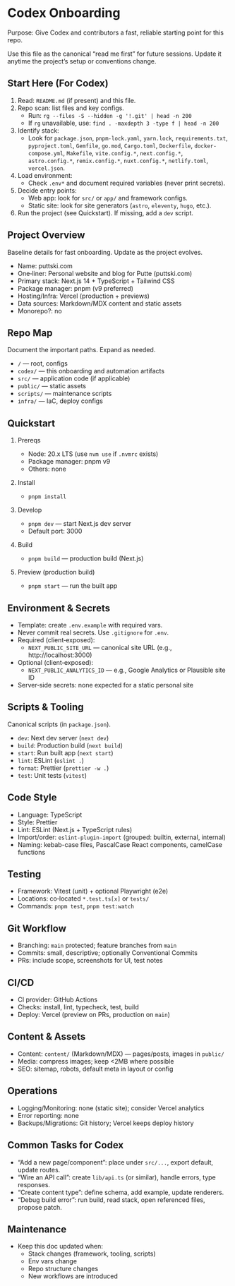 # Codex Onboarding

Purpose: Give Codex and contributors a fast, reliable starting point for this repo.

Use this file as the canonical “read me first” for future sessions. Update it anytime the project’s setup or conventions change.

## Start Here (For Codex)

1) Read: `README.md` (if present) and this file.
2) Repo scan: list files and key configs.
   - Run: `rg --files -S --hidden -g '!.git' | head -n 200`
   - If `rg` unavailable, use: `find . -maxdepth 3 -type f | head -n 200`
3) Identify stack:
   - Look for `package.json`, `pnpm-lock.yaml`, `yarn.lock`, `requirements.txt`, `pyproject.toml`, `Gemfile`, `go.mod`, `Cargo.toml`, `Dockerfile`, `docker-compose.yml`, `Makefile`, `vite.config.*`, `next.config.*`, `astro.config.*`, `remix.config.*`, `nuxt.config.*`, `netlify.toml`, `vercel.json`.
4) Load environment:
   - Check `.env*` and document required variables (never print secrets).
5) Decide entry points:
   - Web app: look for `src/` or `app/` and framework configs.
   - Static site: look for site generators (`astro`, `eleventy`, `hugo`, etc.).
6) Run the project (see Quickstart). If missing, add a `dev` script.

## Project Overview

Baseline details for fast onboarding. Update as the project evolves.

- Name: puttski.com
- One‑liner: Personal website and blog for Putte (puttski.com)
- Primary stack: Next.js 14 + TypeScript + Tailwind CSS
- Package manager: pnpm (v9 preferred)
- Hosting/Infra: Vercel (production + previews)
- Data sources: Markdown/MDX content and static assets
- Monorepo?: no

## Repo Map

Document the important paths. Expand as needed.

- `/` — root, configs
- `codex/` — this onboarding and automation artifacts
- `src/` — application code (if applicable)
- `public/` — static assets
- `scripts/` — maintenance scripts
- `infra/` — IaC, deploy configs

## Quickstart

1) Prereqs
   - Node: 20.x LTS (use `nvm use` if `.nvmrc` exists)
   - Package manager: pnpm v9
   - Others: none

2) Install
   - `pnpm install`

3) Develop
   - `pnpm dev` — start Next.js dev server
   - Default port: 3000

4) Build
   - `pnpm build` — production build (Next.js)

5) Preview (production build)
   - `pnpm start` — run the built app

## Environment & Secrets

- Template: create `.env.example` with required vars.
- Never commit real secrets. Use `.gitignore` for `.env`.
- Required (client‑exposed):
  - `NEXT_PUBLIC_SITE_URL` — canonical site URL (e.g., http://localhost:3000)
- Optional (client‑exposed):
  - `NEXT_PUBLIC_ANALYTICS_ID` — e.g., Google Analytics or Plausible site ID
- Server‑side secrets: none expected for a static personal site

## Scripts & Tooling

Canonical scripts (in `package.json`).

- `dev`: Next dev server (`next dev`)
- `build`: Production build (`next build`)
- `start`: Run built app (`next start`)
- `lint`: ESLint (`eslint .`)
- `format`: Prettier (`prettier -w .`)
- `test`: Unit tests (`vitest`)

## Code Style

- Language: TypeScript
- Style: Prettier
- Lint: ESLint (Next.js + TypeScript rules)
- Import/order: `eslint-plugin-import` (grouped: builtin, external, internal)
- Naming: kebab-case files, PascalCase React components, camelCase functions

## Testing

- Framework: Vitest (unit) + optional Playwright (e2e)
- Locations: co‑located `*.test.ts[x]` or `tests/`
- Commands: `pnpm test`, `pnpm test:watch`

## Git Workflow

- Branching: `main` protected; feature branches from `main`
- Commits: small, descriptive; optionally Conventional Commits
- PRs: include scope, screenshots for UI, test notes

## CI/CD

- CI provider: GitHub Actions
- Checks: install, lint, typecheck, test, build
- Deploy: Vercel (preview on PRs, production on `main`)

## Content & Assets

- Content: `content/` (Markdown/MDX) — pages/posts, images in `public/`
- Media: compress images; keep <2MB where possible
- SEO: sitemap, robots, default meta in layout or config

## Operations

- Logging/Monitoring: none (static site); consider Vercel analytics
- Error reporting: none
- Backups/Migrations: Git history; Vercel keeps deploy history

## Common Tasks for Codex

- “Add a new page/component”: place under `src/...`, export default, update routes.
- “Wire an API call”: create `lib/api.ts` (or similar), handle errors, type responses.
- “Create content type”: define schema, add example, update renderers.
- “Debug build error”: run build, read stack, open referenced files, propose patch.

## Maintenance

- Keep this doc updated when:
  - Stack changes (framework, tooling, scripts)
  - Env vars change
  - Repo structure changes
  - New workflows are introduced
